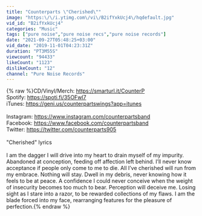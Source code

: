 ```yaml
---
title: "Counterparts \"Cherished\""
image: "https:\/\/i.ytimg.com\/vi\/B2ifYxkUcj4\/hqdefault.jpg"
vid_id: "B2ifYxkUcj4"
categories: "Music"
tags: ["pure noise","pure noise recs","pure noise records"]
date: "2021-09-27T05:48:25+03:00"
vid_date: "2019-11-01T04:23:31Z"
duration: "PT3M55S"
viewcount: "94433"
likeCount: "1123"
dislikeCount: "12"
channel: "Pure Noise Records"
---
```

{% raw %}CD/Vinyl/Merch: <a rel="nofollow" target="blank" href="https://smarturl.it/CounterP">https://smarturl.it/CounterP</a><br />Spotify: <a rel="nofollow" target="blank" href="https://spoti.fi/35OFwl7">https://spoti.fi/35OFwl7</a><br />iTunes: <a rel="nofollow" target="blank" href="https://geni.us/counterpartswings?app=itunes">https://geni.us/counterpartswings?app=itunes</a><br /><br />Instagram: <a rel="nofollow" target="blank" href="https://www.instagram.com/counterpartsband">https://www.instagram.com/counterpartsband</a><br />Facebook: <a rel="nofollow" target="blank" href="https://www.facebook.com/counterpartsband">https://www.facebook.com/counterpartsband</a><br />Twitter: <a rel="nofollow" target="blank" href="https://twitter.com/counterparts905">https://twitter.com/counterparts905</a><br /><br />&quot;Cherished&quot; lyrics<br /><br />I am the dagger I will drive into my heart to drain myself of my impurity. <br />Abandoned at conception, feeding off affection left behind. I’ll never know acceptance if people only come to me to die. All I’ve cherished will run from my embrace. Nothing will stay. Dwell in my debris, never knowing how it feels to be at peace. A confidence I could never conceive when the weight of insecurity becomes too much to bear. Perception will deceive me. Losing sight as I stare into a razor, to be rewarded collections of my flaws. I am the blade forced into my face, rearranging features for the pleasure of perfection.{% endraw %}
